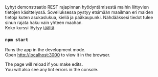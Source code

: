 Lyhyt demonstraatio REST rajapinnan hyödyntämisestä maihin liittyvien tietojen käsittelyssä. Sovelluksessa pystyy etsimään maailman eri maiden tietoja kuten asukaslukua, kieliä ja pääkaupunki. Nähdääksesi tiedot tulee sinun rajata haku vain yhteen maahan. <br> Koko kurssi löytyy [täältä](https://github.com/Temez1/fullstackOpen2019)

### `npm start`

Runs the app in the development mode.<br />
Open [http://localhost:3000](http://localhost:3000) to view it in the browser.

The page will reload if you make edits.<br />
You will also see any lint errors in the console.
